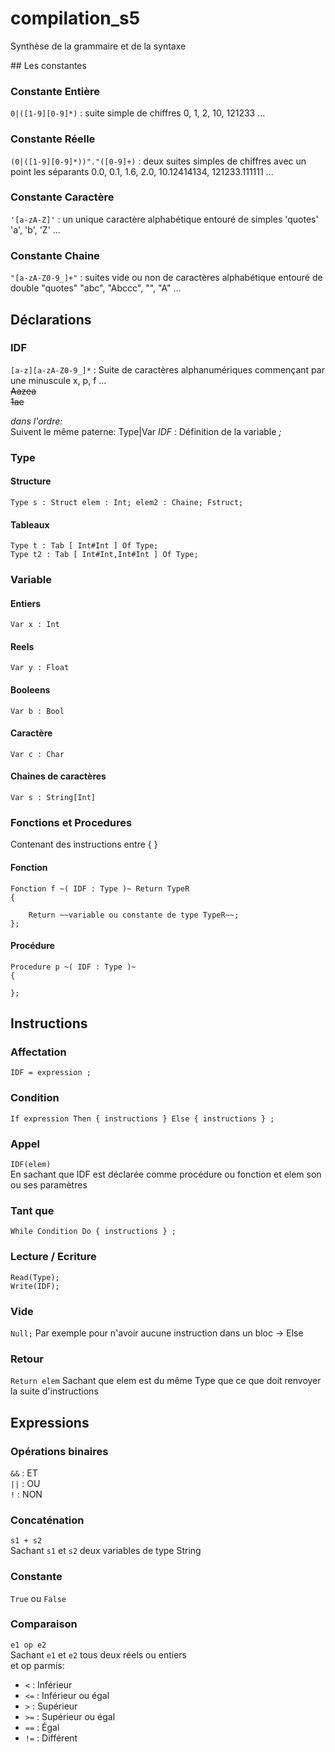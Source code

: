 # compilation_s5

Synthèse de la grammaire et de la syntaxe



## Les constantes
### Constante Entière
`0|([1-9][0-9]*)`  : suite simple de chiffres
0, 1, 2, 10, 121233 ...

### Constante Réelle
`(0|([1-9][0-9]*))"."([0-9]+)` : deux suites simples de chiffres avec un point les séparants
0.0, 0.1, 1.6, 2.0, 10.12414134, 121233.111111 ...

### Constante Caractère
`'[a-zA-Z]'` : un unique caractère alphabétique entouré de simples 'quotes'
'a', 'b', 'Z' ...

### Constante Chaine
`"[a-zA-Z0-9_]+"` : suites vide ou non de caractères alphabétique entouré de double "quotes"
"abc", "Abccc", "", "A" ...

## Déclarations 
### IDF
`[a-z][a-zA-Z0-9_]*` : Suite de caractères alphanumériques commençant par une minuscule
x, p, f ...  
~~Aazea~~  
~~1ae~~  

*dans l'ordre:*  
Suivent le même paterne:
Type|Var *IDF* : Définition de la variable *;*

### Type  
#### Structure  
`Type s : Struct elem : Int; elem2 : Chaine; Fstruct;`

#### Tableaux
`Type t : Tab [ Int#Int ] Of Type;`  
`Type t2 : Tab [ Int#Int,Int#Int ] Of Type;`

### Variable

#### Entiers
`Var x : Int`

#### Reels
`Var y : Float`

#### Booleens
`Var b : Bool`

#### Caractère
`Var c : Char`

#### Chaines de caractères
`Var s : String[Int]`

### Fonctions et Procedures
Contenant des instructions entre { }
#### Fonction 
```
Fonction f ~( IDF : Type )~ Return TypeR
{
    
    Return ~~variable ou constante de type TypeR~~;
};
```

#### Procédure
```
Procedure p ~( IDF : Type )~
{

};
```

## Instructions
### Affectation
`IDF = expression ;`

### Condition
`If expression Then { instructions } Else { instructions } ;`

### Appel
`IDF(elem)`  
En sachant que IDF est déclarée comme procédure ou fonction et elem son ou ses paramètres

### Tant que
`While Condition Do { instructions } ;`

### Lecture / Ecriture
`Read(Type);`  
`Write(IDF);`

### Vide
`Null;`
Par exemple pour n'avoir aucune instruction dans un bloc -> Else
### Retour
`Return elem`
Sachant que elem est du même Type que ce que doit renvoyer la suite d'instructions

## Expressions
### Opérations binaires
`&&` : ET    
`||` : OU    
`!` : NON  

### Concaténation
`s1 + s2`  
Sachant `s1` et `s2` deux variables de type String

### Constante
`True` ou `False`

### Comparaison
`e1 op e2`  
Sachant `e1` et `e2` tous deux réels ou entiers  
et op parmis:  
* `<`  : Inférieur  
* `<=` : Inférieur ou égal  
* `>`  : Supérieur  
* `>=` : Supérieur ou égal  
* `==` : Égal  
* `!=` : Différent  
